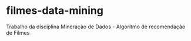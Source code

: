 # filmes-data-mining
Trabalho da disciplina Mineração de Dados - Algoritmo de recomendação de Filmes
